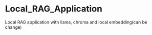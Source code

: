 # Local_RAG_Application
 Local RAG application with llama, chroma and local embedding(can be change)
